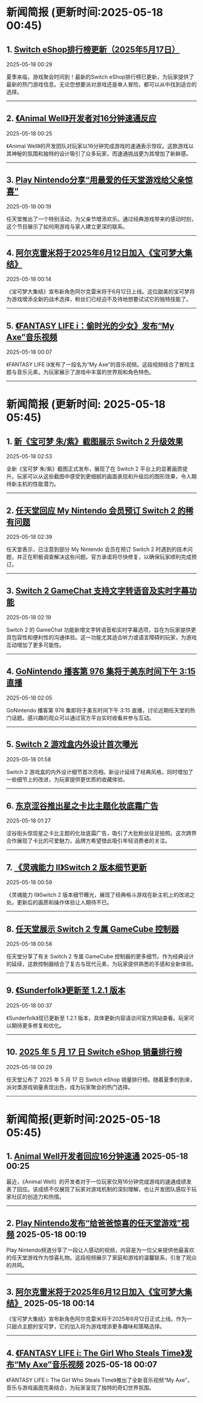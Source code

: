 # 新闻简报 (更新时间:2025-05-18 00:45)

## 1. [Switch eShop排行榜更新（2025年5月17日）](https://gonintendo.com/contents/48553-switch-eshop-charts-for-may-17th-2025)   
2025-05-18 00:29

夏季来临，游戏聚会时间到！最新的Switch eShop排行榜已更新，为玩家提供了最新的热门游戏信息。无论您想要派对游戏还是单人冒险，都可以从中找到适合的选择。

---

## 2. [《Animal Well》开发者对16分钟速通反应](https://gonintendo.com/contents/48552-animal-well-devs-react-to-16-minute-speedrun)   
2025-05-18 00:25

《Animal Well》的开发团队对玩家以16分钟完成游戏的速通表示惊叹。这款游戏以其神秘的氛围和独特的设计吸引了众多玩家，而速通挑战更为其增加了新鲜感。

---

## 3. [Play Nintendo分享“用最爱的任天堂游戏给父亲惊喜”](https://gonintendo.com/contents/48551-play-nintendo-shares-surprising-my-dad-with-his-favorite-nintendo-games)   
2025-05-18 00:19

任天堂推出了一个特别活动，为父亲节增添欢乐。通过经典游戏带来的感动时刻，这个节目展示了如何用游戏与家人建立更深的联系。

---

## 4. [阿尔克雷米将于2025年6月12日加入《宝可梦大集结》](https://gonintendo.com/contents/48550-alcremie-comes-to-pokemon-unite-on-june-12th-2025)   
2025-05-18 00:14

《宝可梦大集结》宣布新角色阿尔克雷米将于6月12日上线。这位甜美的宝可梦将为游戏增添全新的战术选择，粉丝们已经迫不及待地想要试试它的独特技能了。

---

## 5. [《FANTASY LIFE i：偷时光的少女》发布“My Axe”音乐视频](https://gonintendo.com/contents/48549-fantasy-life-i-the-girl-who-steals-time-my-axe-music-video)   
2025-05-18 00:07

《FANTASY LIFE i》发布了一段名为“My Axe”的音乐视频。这段视频结合了冒险主题与音乐元素，为玩家展示了游戏中丰富的世界观和角色特色。

--- 
# 新闻简报 (更新时间: 2025-05-18 05:45)

## 1. [新《宝可梦 朱/紫》截图展示 Switch 2 升级效果](https://gonintendo.com/contents/48561-new-pokemon-scarlet-violet-screenshots-show-off-switch-2-upgrades)  
2025-05-18 02:53  

全新《宝可梦 朱/紫》截图正式发布，展现了在 Switch 2 平台上的显著画质提升。玩家可以从这些截图中感受到更细腻的画面表现和升级后的图形效果，令人期待新主机的性能潜力。

---

## 2. [任天堂回应 My Nintendo 会员预订 Switch 2 的稀有问题](https://gonintendo.com/contents/48560-nintendo-aware-of-rare-issue-preventing-my-nintendo-members-from-pre-ordering-switch)  
2025-05-18 02:39  

任天堂表示，已注意到部分 My Nintendo 会员在预订 Switch 2 时遇到的技术问题，并正在积极调查解决这些问题。官方承诺将尽快修复，以确保玩家顺利完成预订。

---

## 3. [Switch 2 GameChat 支持文字转语音及实时字幕功能](https://gonintendo.com/contents/48559-switch-2-gamechat-includes-text-to-speech-and-live-subtitle-options)  
2025-05-18 02:19  

Switch 2 的 GameChat 功能新增文字转语音和实时字幕选项，旨在为玩家提供更具包容性和便利性的沟通体验。这一功能尤其适合听力或语言障碍的玩家，为游戏互动增加了更多可能性。

---

## 4. [GoNintendo 播客第 976 集将于美东时间下午 3:15 直播](https://gonintendo.com/contents/48558-gonintendo-podcast-976-records-live-at-3-15-pm-et)  
2025-05-18 02:05  

GoNintendo 播客第 976 集即将于美东时间下午 3:15 直播，讨论近期任天堂的热门话题。感兴趣的观众可以通过官方平台实时收看并参与互动。

---

## 5. [Switch 2 游戏盒内外设计首次曝光](https://gonintendo.com/contents/48557-take-a-look-at-the-inside-and-outside-of-switch-2-game-cases)  
2025-05-18 01:58  

Switch 2 游戏盒的内外设计细节首次亮相。新设计延续了经典风格，同时增加了一些细节上的改进，为玩家提供更优质的收藏体验。

---

## 6. [东京涩谷推出星之卡比主题化妆底霜广告](https://gonintendo.com/contents/48556-check-out-this-kirby-themed-ad-for-makeup-primer-in-shibuya)  
2025-05-18 01:27  

涩谷街头惊现星之卡比主题的化妆底霜广告，吸引了大批粉丝驻足拍照。这次跨界合作展现了卡比的可爱魅力，品牌方希望借此吸引年轻消费者的关注。

---

## 7. [《灵魂能力 II》Switch 2 版本细节更新](https://gonintendo.com/contents/47632-get-a-closer-look-at-the-switch-2-version-of-soulcalibur-ii-update)  
2025-05-18 00:59  

《灵魂能力 II》Switch 2 版本细节曝光，展现了经典格斗游戏在新主机上的改进之处。更新后的画质和操作体验让人期待不已。

---

## 8. [任天堂展示 Switch 2 专属 GameCube 控制器](https://gonintendo.com/contents/48555-nintendo-shares-closer-look-at-switch-2-gamecube-controller)  
2025-05-18 00:58  

任天堂分享了有关 Switch 2 专属 GameCube 控制器的更多细节。作为经典设计的延续，这款控制器结合了复古与现代元素，为玩家提供熟悉的手感和全新体验。

---

## 9. [《Sunderfolk》更新至 1.2.1 版本](https://gonintendo.com/contents/48554-sunderfolk-updated-to-ver-1-2-1)  
2025-05-18 00:37  

《Sunderfolk》现已更新至 1.2.1 版本，具体更新内容请访问官方网站查看。玩家可以期待更多修复和优化。

---

## 10. [2025 年 5 月 17 日 Switch eShop 销量排行榜](https://gonintendo.com/contents/48553-switch-eshop-charts-for-may-17th-2025)  
2025-05-18 00:29  

任天堂公布了 2025 年 5 月 17 日 Switch eShop 销量排行榜。随着夏季的到来，派对类游戏销量表现出色，成为玩家聚会的热门选择。

---
# 新闻简报(更新时间:2025-05-18 05:45)

## 1. [Animal Well开发者回应16分钟速通](https://gonintendo.com/contents/48552-animal-well-devs-react-to-16-minute-speedrun)   2025-05-18 00:25

最近，《Animal Well》的开发者对于一位玩家仅用16分钟完成游戏的速通成绩发表了回应。该成绩不仅展现了玩家对游戏机制的深刻理解，也让开发团队感叹于玩家社区的创造力和热情。

---

## 2. [Play Nintendo发布“给爸爸惊喜的任天堂游戏”视频](https://gonintendo.com/contents/48551-play-nintendo-shares-surprising-my-dad-with-his-favorite-nintendo-games)   2025-05-18 00:19

Play Nintendo频道分享了一段让人感动的视频，内容是为一位父亲提供他最喜欢的任天堂游戏作为惊喜礼物。这段视频展示了家庭和游戏的温馨联系，引发了观众的共鸣。

---

## 3. [阿尔克雷米将于2025年6月12日加入《宝可梦大集结》](https://gonintendo.com/contents/48550-alcremie-comes-to-pokemon-unite-on-june-12th-2025)   2025-05-18 00:14

《宝可梦大集结》宣布新角色阿尔克雷米将于2025年6月12日正式上线。作为一只甜点主题的宝可梦，它的加入将为游戏增添更多趣味和策略选择。

---

## 4. [《FANTASY LIFE i: The Girl Who Steals Time》发布“My Axe”音乐视频](https://gonintendo.com/contents/48549-fantasy-life-i-the-girl-who-steals-time-my-axe-music-video)   2025-05-18 00:07

《FANTASY LIFE i: The Girl Who Steals Time》推出了全新音乐视频“My Axe”，音乐与游戏画面完美结合，为玩家呈现了独特的奇幻世界氛围。

--- 